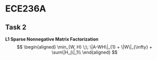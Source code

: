 # ECE236A

## Task 2
**L1 Sparse Nonnegative Matrix Factorization**
$$
    \begin{aligned}
        \min_{W, H} \;\; \|A-WH\|_{1} + \|W\|_{\infty} + \sum\|H_j\|_1\\
    \end{aligned}
$$